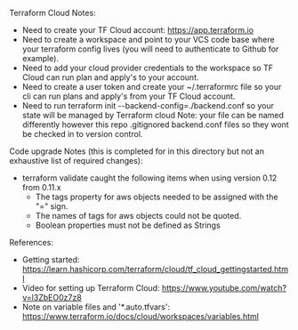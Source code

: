 


Terraform Cloud Notes:
- Need to create your TF Cloud account: https://app.terraform.io
- Need to create a workspace and point to your VCS code base where your terraform config lives (you will need to authenticate to Github for example).
- Need to add your cloud provider credentials to the workspace so TF Cloud can run plan and apply's to your account.
- Need to create a user token and create your ~/.terraformrc file so your cli can run plans and apply's from your TF Cloud account.
- Need to run terraform init --backend-config=./backend.conf so your state will be managed by Terraform cloud Note: your file can be named differently however this repo .gitignored backend.conf files so they wont be checked in to version control.



Code upgrade Notes (this is completed for in this directory but not an exhaustive list of required changes):
- terraform validate caught the following items when using version 0.12 from 0.11.x
  - The tags property for aws objects needed to be assigned with the "=" sign.
  - The names of tags for aws objects could not be quoted.
  - Boolean properties must not be defined as Strings

References:
- Getting started: https://learn.hashicorp.com/terraform/cloud/tf_cloud_gettingstarted.html
- Video for setting up Terraform Cloud: https://www.youtube.com/watch?v=l3ZbEO0z7z8
- Note on variable files and '*.auto.tfvars': https://www.terraform.io/docs/cloud/workspaces/variables.html
